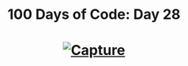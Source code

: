 <h1 align="center">
    100 Days of Code: Day 28
  <br>
</h1>

<h1 align="center">
  <a href="https://imgbb.com/"><img src="https://i.ibb.co/LgZ8pqn/Capture.png" alt="Capture" border="0"></a>
